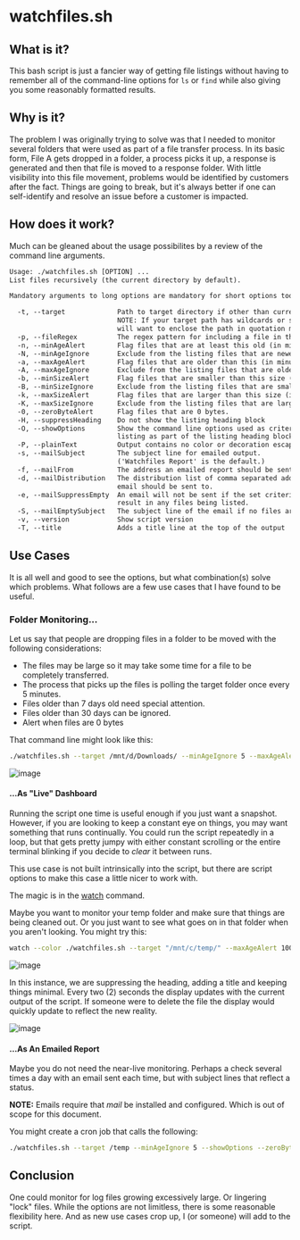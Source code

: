 # watchfiles.sh

## What is it?

This bash script is just a fancier way of getting file listings without having to remember all of the command-line options for `ls` or `find` while also giving you some reasonably formatted results.

## Why is it?

The problem I was originally trying to solve was that I needed to monitor several folders that were used as part of a file transfer process. In its basic form, File A gets dropped in a folder, a process picks it up, a response is generated and then that file is moved to a response folder. With little visibility into this file movement, problems would be identified by customers after the fact. Things are going to break, but it's always better if one can self-identify and resolve an issue before a customer is impacted.

## How does it work?

Much can be gleaned about the usage possibilites by a review of the command line arguments.

```txt
Usage: ./watchfiles.sh [OPTION] ...
List files recursively (the current directory by default).

Mandatory arguments to long options are mandatory for short options too.

  -t, --target             Path to target directory if other than current.
                           NOTE: If your target path has wildcards or spaces, you
                           will want to enclose the path in quotation marks.
  -p, --fileRegex          The regex pattern for including a file in the listing.
  -n, --minAgeAlert        Flag files that are at least this old (in minutes).
  -N, --minAgeIgnore       Exclude from the listing files that are newer (in minutes).
  -a, --maxAgeAlert        Flag files that are older than this (in minutes).
  -A, --maxAgeIgnore       Exclude from the listing files that are older (in minutes).
  -b, --minSizeAlert       Flag files that are smaller than this size (in kilobytes).
  -B, --minSizeIgnore      Exclude from the listing files that are smaller (in kilobytes).
  -k, --maxSizeAlert       Flag files that are larger than this size (in kilobytes).
  -K, --maxSizeIgnore      Exclude from the listing files that are larger (in kilobytes).
  -0, --zeroByteAlert      Flag files that are 0 bytes.
  -H, --suppressHeading    Do not show the listing heading block
  -O, --showOptions        Show the command line options used as criteria for this
                           listing as part of the listing heading block
  -P, --plainText          Output contains no color or decoration escape codes.
  -s, --mailSubject        The subject line for emailed output.
                           ('Watchfiles Report' is the default.)
  -f, --mailFrom           The address an emailed report should be sent from.
  -d, --mailDistribution   The distribution list of comma separated addresses the
                           email should be sent to.
  -e, --mailSuppressEmpty  An email will not be sent if the set criteria did not
                           result in any files being listed.
  -S, --mailEmptySubject   The subject line of the email if no files are listed.
  -v, --version            Show script version
  -T, --title              Adds a title line at the top of the output
```

## Use Cases

It is all well and good to see the options, but what combination(s) solve which problems. What follows are a few use cases that I have found to be useful.

### Folder Monitoring...

Let us say that people are dropping files in a folder to be moved with the following considerations:

* The files may be large so it may take some time for a file to be completely transferred.
* The process that picks up the files is polling the target folder once every 5 minutes.
* Files older than 7 days old need special attention.
* Files older than 30 days can be ignored.
* Alert when files are 0 bytes

That command line might look like this:

```bash
./watchfiles.sh --target /mnt/d/Downloads/ --minAgeIgnore 5 --maxAgeAlert 10080 --maxAgeIgnore 43200 -0 --showOptions
```

![image](https://user-images.githubusercontent.com/5069920/172442417-1ba0e2f3-6de7-4e76-8f5d-ade363c76120.png)

#### ...As "Live" Dashboard

Running the script one time is useful enough if you just want a snapshot. However, if you are looking to keep a constant eye on things, you may want something that runs continually. You could run the script repeatedly in a loop, but that gets pretty jumpy with either constant scrolling or the entire terminal blinking if you decide to *clear* it between runs.

This use case is not built intrinsically into the script, but there are script options to make this case a little nicer to work with.

The magic is in the [watch](https://en.wikipedia.org/wiki/Watch_(command)) command.

Maybe you want to monitor your temp folder and make sure that things are being cleaned out. Or you just want to see what goes on in that folder when you aren't looking. You might try this:

```bash
watch --color ./watchfiles.sh --target "/mnt/c/temp/" --maxAgeAlert 10080 --title "Temporary" --suppressHeading
```
![image](https://user-images.githubusercontent.com/5069920/172448534-0c8bd39a-e2d9-4809-b37a-1f1d416f5d85.png)

In this instance, we are suppressing the heading, adding a title and keeping things minimal. Every two (2) seconds the display updates with the current output of the script. If someone were to delete the file the display would quickly update to reflect the new reality.

![image](https://user-images.githubusercontent.com/5069920/172448960-65a3a837-509f-4774-ac48-ab06af8c81e8.png)

#### ...As An Emailed Report

Maybe you do not need the near-live monitoring. Perhaps a check several times a day with an email sent each time, but with subject lines that reflect a status.

**NOTE:** Emails require that _mail_ be installed and configured. Which is out of scope for this document.

You might create a cron job that calls the following:

```bash
./watchfiles.sh --target /temp --minAgeIgnore 5 --showOptions --zeroByteAlert --mailSubject "Temp Folder Requires Cleaning!" --mailEmptySubject "Temp Folder ALL CLEAR!" --mailFrom yourmail@yourdomain.com --mailDistribution admin1@yourdomain.com,admin2@yourdomain.com
```

## Conclusion

One could monitor for log files growing excessively large. Or lingering "lock" files. While the options are not limitless, there is some reasonable flexibility here. And as new use cases crop up, I (or someone) will add to the script.

